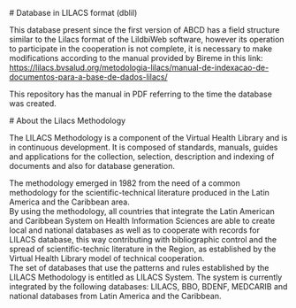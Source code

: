 \# Database in LILACS format (dblil)

This database present since the first version of ABCD has a field structure similar to the Lilacs format of the LildbiWeb software, however its operation to participate in the cooperation is not complete, it is necessary to make modifications according to the manual provided by Bireme in this link: https://lilacs.bvsalud.org/metodologia-lilacs/manual-de-indexacao-de-documentos-para-a-base-de-dados-lilacs/

This repository has the manual in PDF referring to the time the database was created.

  
\# About the Lilacs Methodology

The LILACS Methodology is a component of the Virtual Health Library and is in continuous development. It is composed of standards, manuals, guides and applications for the collection, selection, description and indexing of documents and also for database generation.

The methodology emerged in 1982 from the need of a common methodology for the scientific-technical literature produced in the Latin America and the Caribbean area.  
By using the methodology, all countries that integrate the Latin American and Caribbean System on Health Information Sciences are able to create local and national databases as well as to cooperate with records for LILACS database, this way contributing with bibliographic control and the spread of scientific-technic literature in the Region, as established by the Virtual Health Library model of technical cooperation.  
The set of databases that use the patterns and rules established by the LILACS Methodology is entitled as LILACS System. The system is currently integrated by the following databases: LILACS, BBO, BDENF, MEDCARIB and national databases from Latin America and the Caribbean.
